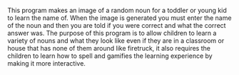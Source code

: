 This program makes an image of a random noun for a toddler or young kid to learn the name of. When the image is generated you must enter the name of the noun and then you are told if you were correct and what the correct answer was. The purpose of this program is to allow children to learn a variety of nouns and what they look like even if they are in a classroom or house that has none of them around like firetruck, it also requires the children to learn how to spell and gamifies the learning experience by making it more interactive. 

